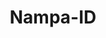 ---
title: Nampa-ID
slug: nampa-id
f_state:
- cms/state/idaho.md
f_locations:
- cms/payday-loan/advance-check-loans-3293.md
- cms/payday-loan/advance-check-loans-3297.md
- cms/payday-loan/cash-store-8445.md
- cms/payday-loan/check-go-9734.md
- cms/payday-loan/check-into-cash-11746.md
- cms/payday-loan/check-into-cash-inc-13053.md
- cms/payday-loan/clark-mark-15063.md
- cms/payday-loan/easy-choice-title-loan-check-16537.md
- cms/payday-loan/easy-choice-title-loan-check-advance-16542.md
- cms/payday-loan/express-money-17167.md
- cms/payday-loan/money-network-auto-title-21600.md
- cms/payday-loan/money-now-inc-21656.md
- cms/payday-loan/money-tree-21787.md
- cms/payday-loan/moneytree-21870.md
- cms/payday-loan/moneytree-21880.md
- cms/payday-loan/moneytree-21881.md
- cms/payday-loan/moneytree-21882.md
- cms/payday-loan/moneytree-inc-21997.md
- cms/payday-loan/mr-payroll-22187.md
- cms/payday-loan/payday-23716.md
- cms/payday-loan/payday-23719.md
- cms/payday-loan/qc-financial-services-24788.md
- cms/payday-loan/rent-a-center-25855.md
- cms/payday-loan/singers-insta-cash-inc-26492.md
- cms/payday-loan/title-cash-27748.md
- cms/payday-loan/title-cash-27749.md
updated-on: '2024-05-30T13:41:28.615Z'
created-on: '2024-05-30T13:41:28.615Z'
published-on: '2024-05-30T13:54:32.469Z'
f_city: Nampa
layout: '[city].html'
tags: city
---